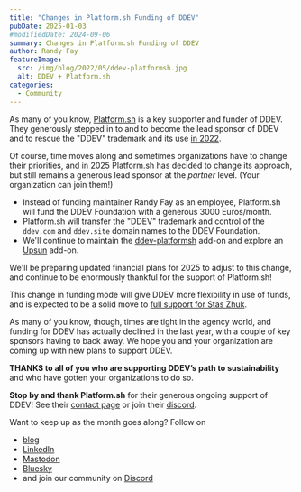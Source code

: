```yaml
---
title: "Changes in Platform.sh Funding of DDEV"
pubDate: 2025-01-03
#modifiedDate: 2024-09-06
summary: Changes in Platform.sh Funding of DDEV
author: Randy Fay
featureImage:
  src: /img/blog/2022/05/ddev-platformsh.jpg
  alt: DDEV + Platform.sh
categories:
  - Community
---
```


As many of you know, [Platform.sh](https://platform.sh) is a key supporter and funder of DDEV. They generously stepped in to and to become the lead sponsor of DDEV and to rescue the "DDEV" trademark and its use [in 2022](platform-sh-becomes-a-lead-sponsor-of-ddev.md).

Of course, time moves along and sometimes organizations have to change their priorities, and in 2025 Platform.sh has decided to change its approach, but still remains a generous lead sponsor at the _partner_ level. (Your organization can join them!)

- Instead of funding maintainer Randy Fay as an employee, Platform.sh will fund the DDEV Foundation with a generous 3000 Euros/month.
- Platform.sh will transfer the "DDEV" trademark and control of the `ddev.com` and `ddev.site` domain names to the DDEV Foundation.
- We'll continue to maintain the [ddev-platformsh](https://github.com/ddev/ddev-platformsh) add-on and explore an [Upsun](https://upsun.com) add-on.

We'll be preparing updated financial plans for 2025 to adjust to this change, and continue to be enormously thankful for the support of Platform.sh!

This change in funding mode will give DDEV more flexibility in use of funds, and is expected to be a solid move to [full support for Stas Zhuk](lets-fund-stas-maintainer.md).

As many of you know, though, times are tight in the agency world, and funding for DDEV has actually declined in the last year, with a couple of key sponsors having to back away. We hope you and your organization are coming up with new plans to support DDEV.

**THANKS to all of you who are supporting DDEV’s path to sustainability** and who have gotten your organizations to do so.

**Stop by and thank Platform.sh** for their generous ongoing support of DDEV! See their [contact page](https://platform.sh/contact/) or join their [discord](https://discord.gg/platformsh).

Want to keep up as the month goes along? Follow on

- [blog](https://ddev.com/blog/)
- [LinkedIn](https://www.linkedin.com/company/ddev-foundation)
- [Mastodon](https://fosstodon.org/@ddev)
- [Bluesky](https://bsky.app/profile/ddev.bsky.social)
- and join our community on [Discord](/s/discord)
